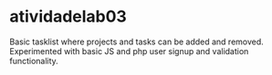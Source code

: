 # atividadelab03
Basic tasklist where projects and tasks can be added and removed. Experimented with basic JS and php user signup and validation functionality. 
